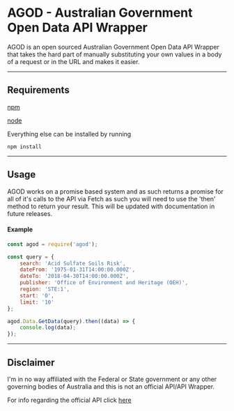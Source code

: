 # AGOD - Australian Government Open Data API Wrapper

AGOD is an open sourced Australian Government Open Data API Wrapper that takes the hard part of manually substituting your own values in a body of a request or in the URL and makes it easier.

---

## Requirements

[npm](https://www.npmjs.com/)

[node](https://nodejs.org/en/)

Everything else can be installed by running 
```
npm install
```

---

## Usage

AGOD works on a promise based system and as such returns a promise for all of it's calls to the API via Fetch as such you will need to use the 'then' method to return your result. This will be updated with documentation in future releases.

#### Example

``` javascript
const agod = require('agod');

const query = {
	search: 'Acid Sulfate Soils Risk',
	dateFrom: '1975-01-31T14:00:00.000Z',
	dateTo: '2018-04-30T14:00:00.000Z',
	publisher: 'Office of Environment and Heritage (OEH)',
	region: 'STE:1',
	start: '0',
	limit: '10'
};

agod.Data.GetData(query).then((data) => {
	console.log(data);
});
```
---

## Disclaimer

I'm in no way affiliated with the Federal or State government or any other governing bodies of Australia and this is not an official API/API Wrapper.

For info regarding the official API click [here](https://data.gov.au/api/v0/apidocs/index.html)